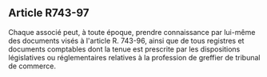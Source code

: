 Article R743-97
----
Chaque associé peut, à toute époque, prendre connaissance par lui-même des
documents visés à l'article R. 743-96, ainsi que de tous registres et documents
comptables dont la tenue est prescrite par les dispositions législatives ou
réglementaires relatives à la profession de greffier de tribunal de commerce.
